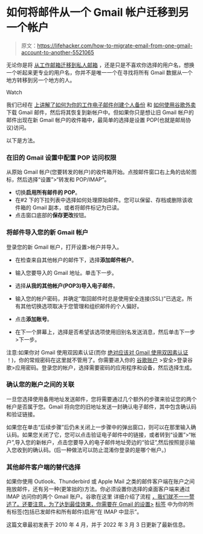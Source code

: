 # 如何将邮件从一个 Gmail 帐户迁移到另一个帐户

> 原文：<https://lifehacker.com/how-to-migrate-email-from-one-gmail-account-to-another-5521065>

无论你是将 [从工作邮箱迁移到私人邮箱](https://lifehacker.com/how-can-i-save-all-my-emails-for-a-personal-backup-5990556) ，还是只是不喜欢你选择的用户名，想换一个听起来更专业的用户名，你并不是唯一一个在寻找将所有 Gmail 数据从一个地方转移到另一个地方的人。

Watch

我们已经在 [上讲解了如何为你的工作电子邮件创建个人备份](https://lifehacker.com/how-can-i-save-all-my-emails-for-a-personal-backup-5990556) 和 [如何使用谷歌外卖](https://lifehacker.com/how-to-back-up-your-gmail-and-view-mbox-files-1827660389) 下载 Gmail 邮件，然后将其恢复到新帐户中。但如果你只是想让旧 Gmail 帐户的邮件出现在新 Gmail 帐户的收件箱中，最简单的选择是设置 POP(也就是邮局协议)访问。

以下是方法。

### **在旧的 Gmail 设置中配置 POP 访问权限**

从原始 Gmail 帐户(您要转发的帐户)的收件箱开始。点按邮件窗口右上角的齿轮图标，然后选择“设置”>“转发和 POP/IMAP”。

*   切换**启用所有邮件的 POP**。
*   在#2 下的下拉列表中选择如何处理原始邮件。您可以保留、存档或删除该收件箱的 Gmail 副本，或者将邮件标记为已读。
*   点击窗口底部的**保存更改**按钮。

### **将邮件导入您的新 Gmail 帐户**

登录您的新 Gmail 帐户，打开设置>帐户并导入。

*   在检查来自其他帐户的邮件下，选择**添加邮件帐户**。
*   输入您要导入的 Gmail 地址。单击下一步。
*   选择**从我的其他帐户(POP3)导入电子邮件**。

*   输入您的帐户密码，并确定“取回邮件时总是使用安全连接(SSL)”已选定。所有其他切换选项取决于您管理和组织邮件的个人偏好。
*   点击**添加账号**。
*   在下一个屏幕上，选择是否希望该选项使用旧别名发送消息，然后单击下一步>下一步。

注意:如果你对 Gmail 使用双因素认证(而你 [绝对应该对 Gmail 使用双因素认证](https://lifehacker.com/no-one-knows-about-two-factor-authentication-and-privat-1838913065) ！)，你的常规密码在这里就不管用了。你需要进入你的 [谷歌账户](https://myaccount.google.com/) >安全>登录谷歌>应用密码。登录您的帐户，选择需要密码的应用程序和设备，然后选择生成。

### **确认您的账户之间的关联**

一旦您选择使用备用地址发送邮件，您将需要通过几个额外的步骤来验证您的两个帐户是否属于您。Gmail 将向您的旧地址发送一封确认电子邮件，其中包含确认码和验证链接。

如果您在单击“后续步骤”后仍未关闭上一步骤中的弹出窗口，则可以在那里输入确认码。如果您关闭了它，您可以点击验证电子邮件中的链接，或者转到“设置”>“帐户”,导入您的新帐户，点击您要导入的电子邮件地址旁边的“验证”,然后按照提示输入您收到的确认码。(后一种做法可以防止混淆你登录的是哪个帐户。)

### **其他邮件客户端的替代选择**

如果你使用 Outlook、Thunderbird 或 Apple Mail 之类的邮件客户端在账户之间拖放邮件，还有另一种(更笨拙的)方法。你必须设置你选择的桌面客户端来通过 IMAP 访问你的两个 Gmail 账户。谷歌在这里 详细介绍了流程 [，我们就不一一赘述了。还要注意，为了达到最佳效果，你需要在 Gmail 的设置>](http://mail.google.com/support/bin/answer.py?answer=75726) [标签](https://mail.google.com/mail/#settings/labels) 中为你的所有标签(包括已发邮件和所有邮件)启用“在 IMAP 中显示”。

这篇文章最初发表于 2010 年 4 月，并于 2022 年 3 月 3 日更新了最新信息。
